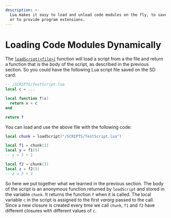 ```yaml
---
description: >-
  Lua makes it easy to load and unload code modules on the fly, to save memory
  or to provide program extensions.
---
```


# Loading Code Modules Dynamically

The [`loadScript(<file>)`](../lua_api_reference/general-functions-less-than-greater-than-luadoc-begin-general/loadscript.md) function will load a script from a the file and return a function that is the body of the script, as described in the previous section. So you could have the following Lua script file saved on the SD card:

```lua
-- /SCRIPTS/TestScript.lua
local c = ...

local function f(x)
  return x + c
end

return f
```

You can load and use the above file with the following code:

```lua
local chunk = loadScript("/SCRIPTS/TestScript.lua")

local f1 = chunk(1)
local y = f1(5)
-- y = 5 + 1

local f2 = chunk(3)
local z = f2(5)
-- z = 5 + 3
```

So here we put together what we learned in the previous section. The body of the script is an anonymous function returned by `loadScript` and stored in the variable `chunk`. It returns the function `f` when it is called. The local variable `c` in the script is assigned to the first _vararg_ passed to the call. Since a new closure is created every time we call `chunk`, `f1` and `f2` have different closures with different values of `c`.

